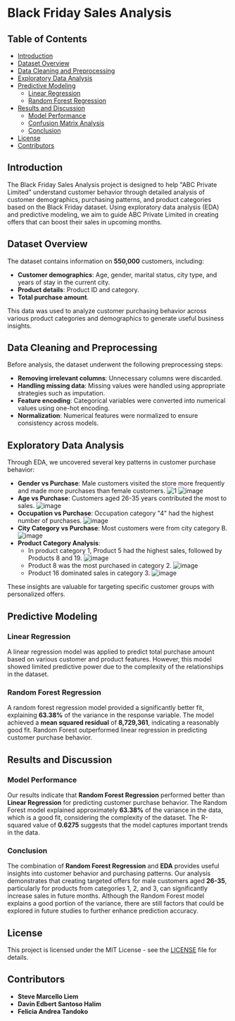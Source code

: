 # Black Friday Sales Analysis

## Table of Contents
- [Introduction](#introduction)
- [Dataset Overview](#dataset-overview)
- [Data Cleaning and Preprocessing](#data-cleaning-and-preprocessing)
- [Exploratory Data Analysis](#exploratory-data-analysis)
- [Predictive Modeling](#predictive-modeling)
  - [Linear Regression](#linear-regression)
  - [Random Forest Regression](#random-forest-regression)
- [Results and Discussion](#results-and-discussion)
  - [Model Performance](#model-performance)
  - [Confusion Matrix Analysis](#confusion-matrix-analysis)
  - [Conclusion](#conclusion)
- [License](#license)
- [Contributors](#contributors)

## Introduction
The Black Friday Sales Analysis project is designed to help "ABC Private Limited" understand customer behavior through detailed analysis of customer demographics, purchasing patterns, and product categories based on the Black Friday dataset. Using exploratory data analysis (EDA) and predictive modeling, we aim to guide ABC Private Limited in creating offers that can boost their sales in upcoming months.

## Dataset Overview
The dataset contains information on **550,000** customers, including:
- **Customer demographics**: Age, gender, marital status, city type, and years of stay in the current city.
- **Product details**: Product ID and category.
- **Total purchase amount**.

This data was used to analyze customer purchasing behavior across various product categories and demographics to generate useful business insights.

## Data Cleaning and Preprocessing
Before analysis, the dataset underwent the following preprocessing steps:
- **Removing irrelevant columns**: Unnecessary columns were discarded.
- **Handling missing data**: Missing values were handled using appropriate strategies such as imputation.
- **Feature encoding**: Categorical variables were converted into numerical values using one-hot encoding.
- **Normalization**: Numerical features were normalized to ensure consistency across models.

## Exploratory Data Analysis
Through EDA, we uncovered several key patterns in customer purchase behavior:
- **Gender vs Purchase**: Male customers visited the store more frequently and made more purchases than female customers.
![1](https://github.com/user-attachments/assets/1ec28a4c-aa56-41ce-8bc2-6b129e3e40ed)
![image](https://github.com/user-attachments/assets/60462f2b-f0ec-4763-b5d1-6a24e725eeb6)
- **Age vs Purchase**: Customers aged 26-35 years contributed the most to sales.
![image](https://github.com/user-attachments/assets/e5ddd732-7e03-43b8-914c-7b8a1e3ac70c)
- **Occupation vs Purchase**: Occupation category "4" had the highest number of purchases.
![image](https://github.com/user-attachments/assets/2ca3e1c0-face-4eb4-b3a6-b51907ceac37)
- **City Category vs Purchase**: Most customers were from city category B.
![image](https://github.com/user-attachments/assets/a97ba5a5-89ca-4963-804a-f6f5ea9f1dde)
- **Product Category Analysis**:
  - In product category 1, Product 5 had the highest sales, followed by Products 8 and 19.
  ![image](https://github.com/user-attachments/assets/5b73266c-f392-438f-a6a4-a0d9cba23f3d)
  - Product 8 was the most purchased in category 2.
  ![image](https://github.com/user-attachments/assets/79c12e16-aec5-4921-9b17-bdd5d970dae0)
  - Product 16 dominated sales in category 3.
  ![image](https://github.com/user-attachments/assets/4451b5f9-8fc6-46f4-848a-9f001ab3399b)

These insights are valuable for targeting specific customer groups with personalized offers.

## Predictive Modeling

### Linear Regression
A linear regression model was applied to predict total purchase amount based on various customer and product features. However, this model showed limited predictive power due to the complexity of the relationships in the dataset.

### Random Forest Regression
A random forest regression model provided a significantly better fit, explaining **63.38%** of the variance in the response variable. The model achieved a **mean squared residual** of **8,729,361**, indicating a reasonably good fit. Random Forest outperformed linear regression in predicting customer purchase behavior.

## Results and Discussion

### Model Performance
Our results indicate that **Random Forest Regression** performed better than **Linear Regression** for predicting customer purchase behavior. The Random Forest model explained approximately **63.38%** of the variance in the data, which is a good fit, considering the complexity of the dataset. The R-squared value of **0.6275** suggests that the model captures important trends in the data.

### Conclusion
The combination of **Random Forest Regression** and **EDA** provides useful insights into customer behavior and purchasing patterns. Our analysis demonstrates that creating targeted offers for male customers aged **26-35**, particularly for products from categories 1, 2, and 3, can significantly increase sales in future months. Although the Random Forest model explains a good portion of the variance, there are still factors that could be explored in future studies to further enhance prediction accuracy.

## License
This project is licensed under the MIT License - see the [LICENSE](LICENSE) file for details.

## Contributors
- **Steve Marcello Liem**
- **Davin Edbert Santoso Halim**
- **Felicia Andrea Tandoko**
